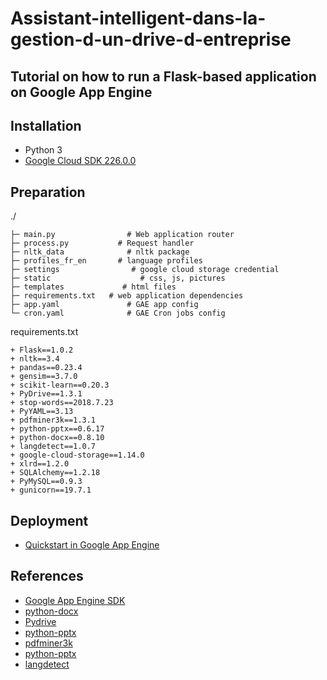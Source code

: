 # Assistant-intelligent-dans-la-gestion-d-un-drive-d-entreprise
## Tutorial on how to run a Flask-based application on Google App Engine

## Installation
+ Python 3
+ [Google Cloud SDK 226.0.0](https://cloud.google.com/sdk/install)
## Preparation
./
```
├─ main.py                # Web application router
├─ process.py           # Request handler
├─ nltk_data              # nltk package 
├─ profiles_fr_en       # language profiles
├─ settings                # google cloud storage credential
├─ static                    # css, js, pictures
├─ templates             # html files
├─ requirements.txt   # web application dependencies 
├─ app.yaml               # GAE app config
└─ cron.yaml              # GAE Cron jobs config
```
requirements.txt
```
+ Flask==1.0.2
+ nltk==3.4
+ pandas==0.23.4
+ gensim==3.7.0
+ scikit-learn==0.20.3
+ PyDrive==1.3.1
+ stop-words==2018.7.23
+ PyYAML==3.13
+ pdfminer3k==1.3.1
+ python-pptx==0.6.17
+ python-docx==0.8.10
+ langdetect==1.0.7
+ google-cloud-storage==1.14.0
+ xlrd==1.2.0
+ SQLAlchemy==1.2.18
+ PyMySQL==0.9.3
+ gunicorn==19.7.1
```
## Deployment
+ [Quickstart in Google App Engine](https://cloud.google.com/appengine/docs/standard/python3/quickstart)
## References
+ <a href="https://developers.google.com/appengine/downloads" target="_blank">Google App Engine SDK</a>
+ <a href="https://pypi.org/project/python-docx" target="_blank">python-docx</a>
+ <a href="https://pypi.org/project/PyDrive" target="_blank">Pydrive</a>
+ <a href="https://pypi.org/project/python-pptx" target="_blank">python-pptx</a>
+ <a href="https://pypi.org/project/pdfminer3k" target="_blank">pdfminer3k</a>
+ <a href="https://pypi.org/project/python-pptx" target="_blank">python-pptx</a>
+ <a href="https://pypi.org/project/langdetect" target="_blank">langdetect</a>


